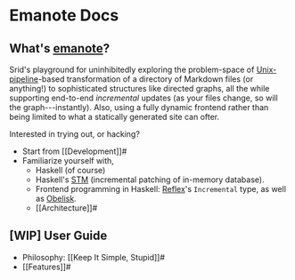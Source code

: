 # Emanote Docs

## What's [emanote](https://github.com/srid/emanote)?

Srid's playground for uninhibitedly exploring the problem-space of [Unix-pipeline](https://en.wikipedia.org/wiki/Pipeline_(Unix))-based transformation of a directory of Markdown files (or anything!) to sophisticated structures like directed graphs, all the while supporting end-to-end *incremental* updates (as your files change, so will the graph---instantly). Also, using a fully dynamic frontend rather than being limited to what a statically generated site can ofter.

Interested in trying out, or hacking? 

- Start from [[Development]]#
- Familiarize yourself with,
  - Haskell (of course) 
  - Haskell's [STM](http://book.realworldhaskell.org/read/software-transactional-memory.html) (incremental patching of in-memory database).
  - Frontend programming in Haskell: [Reflex]'s `Incremental` type, as well as [Obelisk].
  - [[Architecture]]#

## [WIP] User Guide

- Philosophy: [[Keep It Simple, Stupid]]#
- [[Features]]#

[Reflex]: https://www.srid.ca/reflex-frp
[Obelisk]: https://www.srid.ca/obelisk